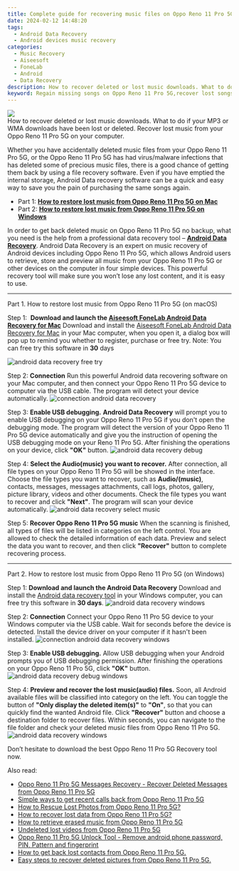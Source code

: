 ```yaml
---
title: Complete guide for recovering music files on Oppo Reno 11 Pro 5G
date: 2024-02-12 14:48:20
tags: 
  - Android Data Recovery
  - Android devices music recovery
categories: 
  - Music Recovery
  - Aiseesoft
  - FoneLab
  - Android
  - Data Recovery
description: How to recover deleted or lost music downloads. What to do if your MP3 or WMA downloads have been lost or deleted. Recover lost music from your Oppo Reno 11 Pro 5G on your computer.
keyword: Regain missing songs on Oppo Reno 11 Pro 5G,recover lost songs from Oppo Reno 11 Pro 5G,undelete music from Oppo Reno 11 Pro 5G,recover lost music from Oppo Reno 11 Pro 5G,retrieve wiped music Oppo Reno 11 Pro 5G,restore deleted songs files on Oppo Reno 11 Pro 5G,lost all music in Oppo Reno 11 Pro 5G again,how to recover song on Oppo Reno 11 Pro 5G,does the Oppo Reno 11 Pro 5G have a backup for deleted song,how to retrieve song from Oppo Reno 11 Pro 5G,Oppo Reno 11 Pro 5G deleted song,recover deleted song 2018 for Oppo Reno 11 Pro 5G
---
```


<img src="https://img0mobiles.techidaily.com/images/best-assets/devices/oppo/oppo-reno-11-pro-5g/1.jpg" class="atpl-imgstyle"  />

<div class="atpl-content atpl-for-fonelab-android recover-music">

<div class="atpl-post-description-part-1">
How to recover deleted or lost music downloads. What to do if your MP3 or WMA downloads have been lost or deleted. Recover lost music from your Oppo Reno 11 Pro 5G on your computer.
</div>



<div class="atpl-post-description-part-2">
<div class="tpl-content-sub-paragraph-normal">
  <p>
    Whether you have accidentally deleted music files from your Oppo Reno 11 Pro 5G, or the Oppo Reno 11 Pro 5G has had virus/malware infections that has deleted some of precious music files, there is a good chance of getting them back by using a file recovery software. Even if you have emptied the internal storage, Android Data recovery software can be a quick and easy way to save you the pain of purchasing the same songs again.
  </p>
</div>
</div>

<ul>
  <li>Part 1: <strong><a href="#p1">How to restore lost music from Oppo Reno 11 Pro 5G on Mac</a></strong></li>
  <li>Part 2: <strong><a href="#p2">How to restore lost music from Oppo Reno 11 Pro 5G on Windows</a></strong></li>
</ul>


<div class="atpl-post-description-part-3">
<div class="tpl-content-sub-paragraph-normal">
  <p>
      In order to get back deleted music on Oppo Reno 11 Pro 5G no backup, what you need is the help from a professional data recovery tool – <a href="https://tools.techidaily.com/aiseesoft-android-data-recovery/" target="_blank" rel="noopener"><strong>Android Data Recovery</strong></a>. Android Data Recovery is an expert on music recovery of Android devices including Oppo Reno 11 Pro 5G, which allows Android users to retrieve, store and preview all music from your Oppo Reno 11 Pro 5G or other devices on the computer in four simple devices. This powerful recovery tool will make sure you won’t lose any lost content, and it is easy to use.
  </p>
</div>
</div>



<!-- Part 1 -->
<a id="p1" name="p1" ></a><hr>

<div>
  <span class="atpl-step-part-style">Part 1. How to restore lost music from Oppo Reno 11 Pro 5G (on macOS)</span>
</div>

<span class="atpl-stepstyle-a"><span>Step 1: </span></span> <strong>Download and launch the <a href="https://tools.techidaily.com/aiseesoft-android-data-recovery-for-mac/" target="_blank" rel="noopener">Aiseesoft FoneLab Android Data Recovery for Mac</a></strong>
Download and install the <a href="https://tools.techidaily.com/aiseesoft-android-data-recovery-for-mac/" target="_blank" rel="noopener">Aiseesoft FoneLab Android Data Recovery for Mac</a> in your Mac computer, when you open it, a dialog box will pop up to remind you whether to register, purchase or free try.
Note: You can free try this software in <strong>30</strong> days

<img src="https://tools.techidaily.com/images/apps/aiseesoft/android-data-recovery/mac-free-try.png" class="atpl-imgstyle" alt="android data recovery free try" />

<span class="atpl-stepstyle-a"><span>Step 2: </span></span> <strong>Connection</strong>
Run this powerful Android data recovering software on your Mac computer, and then connect your Oppo Reno 11 Pro 5G device to computer via the USB cable. The program will detect your device automatically.
<img src="https://tools.techidaily.com/images/apps/aiseesoft/android-data-recovery/mac-connection-interface.jpg" class="atpl-imgstyle" alt="connection android data recovery" />

<span class="atpl-stepstyle-a"><span>Step 3: </span></span> <strong>Enable USB debugging.</strong>
<strong>Android Data Recovery</strong> will prompt you to enable USB debugging on your Oppo Reno 11 Pro 5G if you don't open the debugging mode. The program will detect the version of your Oppo Reno 11 Pro 5G device automatically and give you the instruction of opening the USB debugging mode on your Reno 11 Pro 5G. After finishing the operations on your device, click <strong>"OK"</strong> button.
<img src="https://tools.techidaily.com/images/apps/aiseesoft/android-data-recovery/mac-android-usb-debug.jpg"  class="atpl-imgstyle" alt="android data recovery debug" />

<span class="atpl-stepstyle-a"><span>Step 4: </span></span> <strong>Select the Audio(music) you want to recover.</strong>
After connection, all file types on your Oppo Reno 11 Pro 5G will be showed in the interface. Choose the file types you want to recover, such as <strong>Audio/(music)</strong>, contacts, messages, messages attachments, call logs, photos, gallery, picture library, videos and other documents. Check the file types you want to recover and click <b>"Next"</b>. The program will scan your device automatically.
<img src="https://tools.techidaily.com/images/apps/aiseesoft/android-data-recovery/mac-choose-type-music.jpg" class="atpl-imgstyle" alt="android data recovery select music" />

<span class="atpl-stepstyle-a"><span>Step 5: </span></span> <strong>Recover Oppo Reno 11 Pro 5G music</strong>
When the scanning is finished, all types of files will be listed in categories on the left control. You are allowed to check the detailed information of each data. Preview and select the data you want to recover, and then click <b>"Recover"</b> button to complete recovering process.


<a id="p2" name="p2"></a><hr>

<!-- Part 2 -->
<div>
  <span class="atpl-step-part-style">Part 2. How to restore lost music from Oppo Reno 11 Pro 5G (on Windows)</span>
</div>

<span class="atpl-stepstyle-a"><span>Step 1: </span></span> <strong>Download and launch the Android Data Recovery</strong>
Download and install the <a href="https://tools.techidaily.com/aiseesoft-android-data-recovery-for-win/" target="_blank" rel="noopener">Android data recovery tool</a> in your Windows computer, you can free try this software in <b>30 days</b>.
<img src="https://tools.techidaily.com/images/apps/aiseesoft/android-data-recovery/win-start-interface.png"  class="atpl-imgstyle" alt="android data recovery windows" />

<span class="atpl-stepstyle-a"><span>Step 2: </span></span> <strong>Connection</strong>
Connect your Oppo Reno 11 Pro 5G device to your Windows computer via the USB cable. Wait for seconds before the device is detected. Install the device driver on your computer if it hasn't been installed.
<img src="https://tools.techidaily.com/images/apps/aiseesoft/android-data-recovery/win-connection-interface.png" class="atpl-imgstyle" alt="connection android data recovery windows" />

<span class="atpl-stepstyle-a"><span>Step 3: </span></span> <strong>Enable USB debugging.</strong>
Allow USB debugging when your Android prompts you of USB debugging permission. After finishing the operations on your Oppo Reno 11 Pro 5G, click <b>"OK"</b> button.
<img src="https://tools.techidaily.com/images/apps/aiseesoft/android-data-recovery/win-android-usb-debug.png" class="atpl-imgstyle" alt="android data recovery debug windows" />

<span class="atpl-stepstyle-a"><span>Step 4: </span></span> <strong>Preview and recover the lost music(audio) files.</strong>
Soon, all Android available files will be classified into category on the left. You can toggle the button of <b>"Only display the deleted item(s)"</b> to <b>"On"</b>, so that you can quickly find the wanted Android file. Click <b>"Recover"</b> button and choose a destination folder to recover files. Within seconds, you can navigate to the file folder and check your deleted music files from Oppo Reno 11 Pro 5G.
<img src="https://tools.techidaily.com/images/apps/aiseesoft/android-data-recovery/win-recover-music.jpg" class="atpl-imgstyle" alt="android data recovery windows" />

<div class="atpl-post-description-part-4">
<div class="tpl-content-sub-paragraph-normal">
    <p>
        Don’t hesitate to download the best Oppo Reno 11 Pro 5G Recovery tool now.
    </p>
</div>
</div>


<ins class="adsbygoogle"
     style="display:block"
     data-ad-client="ca-pub-7571918770474297"
     data-ad-slot="8358498916"
     data-ad-format="auto"
     data-full-width-responsive="true"></ins>

<span class="atpl-alsoreadstyle">Also read:</span>
<div><ul>
<li><a href="/oppo-reno-11-pro-5g-messages-recovery-recover-deleted-messages-from-oppo-reno-11-pro-5g-by-fonelab-android-recover-messages/" target="_blank" rel="noopener"><u>Oppo Reno 11 Pro 5G Messages Recovery - Recover Deleted Messages from Oppo Reno 11 Pro 5G</u></a></li>
<li><a href="/simple-ways-to-get-recent-calls-back-from-oppo-reno-11-pro-5g-by-fonelab-android-recover-call-logs/" target="_blank" rel="noopener"><u>Simple ways to get recent calls back from Oppo Reno 11 Pro 5G</u></a></li>
<li><a href="/how-to-rescue-lost-photos-from-oppo-reno-11-pro-5g-by-fonelab-android-recover-photos/" target="_blank" rel="noopener"><u>How to Rescue Lost Photos from Oppo Reno 11 Pro 5G?</u></a></li>
<li><a href="/how-to-recover-lost-data-from-oppo-reno-11-pro-5g-by-fonelab-android-recover-data/" target="_blank" rel="noopener"><u>How to recover lost data from Oppo Reno 11 Pro 5G?</u></a></li>
<li><a href="/how-to-retrieve-erased-music-from-oppo-reno-11-pro-5g-by-fonelab-android-recover-music/" target="_blank" rel="noopener"><u>How to retrieve erased music from Oppo Reno 11 Pro 5G</u></a></li>
<li><a href="/undeleted-lost-videos-from-oppo-reno-11-pro-5g-by-fonelab-android-recover-video/" target="_blank" rel="noopener"><u>Undeleted lost videos from Oppo Reno 11 Pro 5G</u></a></li>
<li><a href="/oppo-reno-11-pro-5g-unlock-tool-remove-android-phone-password-pin-pattern-and-fingerprint-by-drfone-android-unlock-android-unlock/" target="_blank" rel="noopener"><u>Oppo Reno 11 Pro 5G Unlock Tool - Remove android phone password, PIN, Pattern and fingerprint</u></a></li>
<li><a href="/how-to-get-back-lost-contacts-from-oppo-reno-11-pro-5g-by-fonelab-android-recover-contacts/" target="_blank" rel="noopener"><u>How to get back lost contacts from Oppo Reno 11 Pro 5G.</u></a></li>
<li><a href="/easy-steps-to-recover-deleted-pictures-from-oppo-reno-11-pro-5g-by-fonelab-android-recover-pictures/" target="_blank" rel="noopener"><u>Easy steps to recover deleted pictures from Oppo Reno 11 Pro 5G.</u></a></li>
</ul></div>

</div>